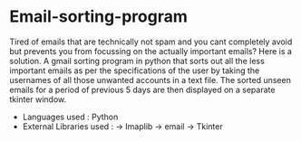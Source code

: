 # Email-sorting-program
Tired of emails that are technically not spam and you cant completely avoid 
but prevents you from focussing on the actually important emails?
Here is a solution.
A gmail sorting program in python that sorts out all the less important emails
as per the specifications of the user by taking the usernames of all those 
unwanted accounts in a text file.
The sorted unseen emails for a period of previous 5 days are then displayed on a separate tkinter window.

* Languages used : Python
* External Libraries used : -> Imaplib
                            -> email
                            -> Tkinter

